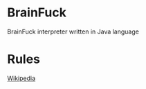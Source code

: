 # BrainFuck
BrainFuck interpreter written in Java language

# Rules
[Wikipedia](https://en.wikipedia.org/wiki/Brainfuck)
